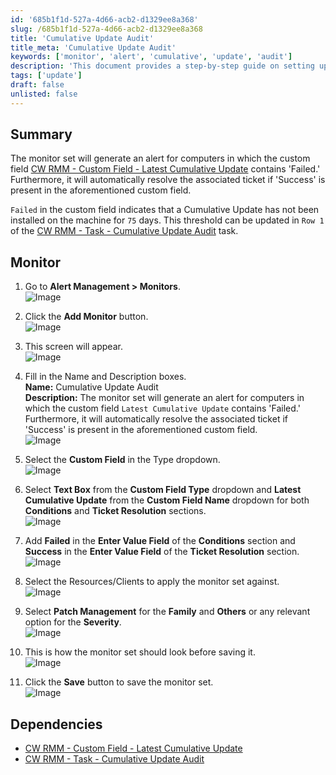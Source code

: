 ```yaml
---
id: '685b1f1d-527a-4d66-acb2-d1329ee8a368'
slug: /685b1f1d-527a-4d66-acb2-d1329ee8a368
title: 'Cumulative Update Audit'
title_meta: 'Cumulative Update Audit'
keywords: ['monitor', 'alert', 'cumulative', 'update', 'audit']
description: 'This document provides a step-by-step guide on setting up a monitor in ConnectWise RMM to alert for computers with failed cumulative updates and automatically resolve tickets when updates are successful.'
tags: ['update']
draft: false
unlisted: false
---
```


## Summary

The monitor set will generate an alert for computers in which the custom field [CW RMM - Custom Field - Latest Cumulative Update](<../custom-fields/Latest Cumulative Update.md>) contains 'Failed.' Furthermore, it will automatically resolve the associated ticket if 'Success' is present in the aforementioned custom field.

`Failed` in the custom field indicates that a Cumulative Update has not been installed on the machine for `75` days. This threshold can be updated in `Row 1` of the [CW RMM - Task - Cumulative Update Audit](<./Cumulative Update Audit.md>) task.

## Monitor

1. Go to **Alert Management > Monitors**.  
   ![Image](../../../static/img/Cumulative-Update-Audit/image_1.png)

2. Click the **Add Monitor** button.  
   ![Image](../../../static/img/Cumulative-Update-Audit/image_2.png)

3. This screen will appear.  
   ![Image](../../../static/img/Cumulative-Update-Audit/image_3.png)

4. Fill in the Name and Description boxes.  
   **Name:** Cumulative Update Audit  
   **Description:** The monitor set will generate an alert for computers in which the custom field `Latest Cumulative Update` contains 'Failed.' Furthermore, it will automatically resolve the associated ticket if 'Success' is present in the aforementioned custom field.  
   ![Image](../../../static/img/Cumulative-Update-Audit/image_4.png)

5. Select the **Custom Field** in the Type dropdown.  
   ![Image](../../../static/img/Cumulative-Update-Audit/image_5.png)

6. Select **Text Box** from the **Custom Field Type** dropdown and **Latest Cumulative Update** from the **Custom Field Name** dropdown for both **Conditions** and **Ticket Resolution** sections.  
   ![Image](../../../static/img/Cumulative-Update-Audit/image_6.png)

7. Add **Failed** in the **Enter Value Field** of the **Conditions** section and **Success** in the **Enter Value Field** of the **Ticket Resolution** section.  
   ![Image](../../../static/img/Cumulative-Update-Audit/image_7.png)

8. Select the Resources/Clients to apply the monitor set against.  
   ![Image](../../../static/img/Cumulative-Update-Audit/image_8.png)

9. Select **Patch Management** for the **Family** and **Others** or any relevant option for the **Severity**.  
   ![Image](../../../static/img/Cumulative-Update-Audit/image_9.png)

10. This is how the monitor set should look before saving it.  
    ![Image](../../../static/img/Cumulative-Update-Audit/image_10.png)

11. Click the **Save** button to save the monitor set.  
    ![Image](../../../static/img/Cumulative-Update-Audit/image_11.png)

## Dependencies

- [CW RMM - Custom Field - Latest Cumulative Update](<../custom-fields/Latest Cumulative Update.md>)
- [CW RMM - Task - Cumulative Update Audit](<./Cumulative Update Audit.md>)



